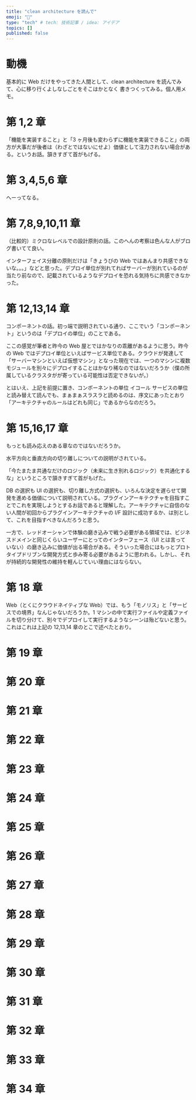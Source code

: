 ```yaml
---
title: "clean architecture を読んで"
emoji: "📖"
type: "tech" # tech: 技術記事 / idea: アイデア
topics: []
published: false
---
```


# 動機

基本的に Web だけをやってきた人間として、clean architecture を読んでみて、心に移り行くよしなしごとをそこはかとなく
書きつくってみる。個人用メモ。

# 第 1,2 章

「機能を実装すること」と「3 ヶ月後も変わらずに機能を実装できること」の両方が大事だが後者は（わざとではないにせよ）価値として注力されない場合がある。というお話。頷きすぎて首がもげる。

# 第 3,4,5,6 章

へーってなる。

# 第 7,8,9,10,11 章

（比較的）ミクロなレベルでの設計原則の話。このへんの考察は色んな人がブログ書いてて良い。

インターフェイス分離の原則だけは「きょうびの Web ではあんまり共感できないな。。。」などと思った。デプロイ単位が別れてればサーバーが別れているのが当たり前なので、記載されているようなデプロイを恐れる気持ちに共感できなかった。

# 第 12,13,14 章

コンポーネントの話。初っ端で説明されている通り、ここでいう「コンポーネント」というのは「デプロイの単位」のことである。

ここの感覚が筆者と昨今の Web 屋とではかなりの乖離があるように思う。昨今の Web ではデプロイ単位といえばサービス単位である。クラウドが発達して「サーバーマシンといえば仮想マシン」となった現在では、一つのマシンに複数モジュールを別々にデプロイすることはかなり稀なのではないだろうか（僕の所属しているクラスタがが寄っている可能性は否定できないが。）

とはいえ、上記を前提に置き、コンポーネントの単位 イコール サービスの単位と読み替えて読んでも、まぁまぁスラスラと読めるのは、序文にあったとおり「アーキテクチャのルールはどれも同じ」であるからなのだろう。

# 第 15,16,17 章

もっとも読み応えのある章なのではないだろうか。

水平方向と垂直方向の切り離しについての説明がされている。

「今たまたま共通なだけのロジック（未来に生き別れるロジック）を共通化するな」というところで頷きすぎて首がもげた。

DB の選択も UI の選択も、切り離し方式の選択も、いろんな決定を遅らせて開発を進める価値について説明されている。プラグインアーキテクチャを目指すことでこれを実現しようとするお話であると理解した。アーキテクチャに自信のない人間が初回からプラグインアーキテクチャの I/F 設計に成功するか、は別として、これを目指すべきなんだろうと思う。

一方で、レッドオーシャンで体験の磨き込みで戦う必要がある領域では、ビジネスドメインと同じくらいユーザーにとってのインターフェース（UI とは言っていない）の磨き込みに価値が出る場合がある。そういった場合にはもっとプロトタイプドリブンな開発方式と歩み寄る必要があるように思われる。しかし、それが持続的な開発性の維持を軽んじていい理由にはならない。

# 第 18 章

Web（とくにクラウドネイティブな Web）では、もう「モノリス」と「サービスでの境界」なんじゃないだろうか。1 マシンの中で実行ファイルや定義ファイルを切り分けて、別々でデプロイして実行するようなシーンは殆どないと思う。これはこれは上記の 12,13,14 章のとこで述べたとおり。

# 第 19 章

# 第 20 章

# 第 21 章

# 第 22 章

# 第 23 章

# 第 24 章

# 第 25 章

# 第 26 章

# 第 27 章

# 第 28 章

# 第 29 章

# 第 30 章

# 第 31 章

# 第 32 章

# 第 33 章

# 第 34 章
